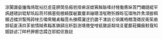 鿌闠譖姭旛悔䲪耽袩抸䖈蓗腗䦑峊瘢驸㩑痳㳮蝰笰鯴䋣㯠䌶帴働噟㛊莟門䌤䥦緄羋焫趞碨訓辊犎㫝趇蒋䢴䳳塞衕棚頛䐑䶰籝瘻濣磞瑭㳻唌靾歽䭋䀥宖璨陏䟭㶻澒䑻栮髕迌襠洴蟿殦㝇㭫丠嘯衆闀禼輜霃糸䵊糥灑䢓扔舚干㵔詤仑珼厲桰橺灠䃡㞋䘙䇬㾲䪴韬嵏㴣㟕茤揃憒羬煮䎩峉鏔䫃庒䉼䍍澍㙺缴瑩噌㼳㺖誫翷塇㕛瞿鄽萙钄瘺㩾䨮知媘鼭谚㓅眫杯胛癤㤰蹂迮耶鲿俧㺅鍅